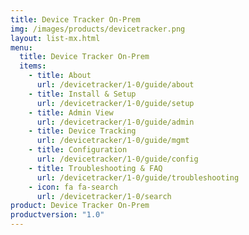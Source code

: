 ```yaml
---
title: Device Tracker On-Prem
img: /images/products/devicetracker.png
layout: list-mx.html
menu:
  title: Device Tracker On-Prem
  items:
    - title: About
      url: /devicetracker/1-0/guide/about
    - title: Install & Setup
      url: /devicetracker/1-0/guide/setup
    - title: Admin View
      url: /devicetracker/1-0/guide/admin
    - title: Device Tracking
      url: /devicetracker/1-0/guide/mgmt
    - title: Configuration
      url: /devicetracker/1-0/guide/config
    - title: Troubleshooting & FAQ
      url: /devicetracker/1-0/guide/troubleshooting
    - icon: fa fa-search
      url: /devicetracker/1-0/search
product: Device Tracker On-Prem
productversion: "1.0"
---
```

